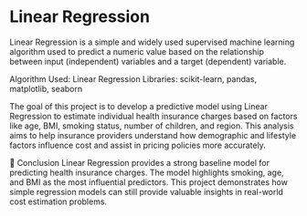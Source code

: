 # Linear Regression

Linear Regression is a simple and widely used supervised machine learning algorithm used to predict a numeric value based on the relationship between input (independent) variables and a target (dependent) variable.


Algorithm Used: Linear Regression
Libraries: scikit-learn, pandas, matplotlib, seaborn

The goal of this project is to develop a predictive model using Linear Regression to estimate individual health insurance charges based on factors like age, BMI, smoking status, number of children, and region. This analysis aims to help insurance providers understand how demographic and lifestyle factors influence cost and assist in pricing policies more accurately.















📌 Conclusion
Linear Regression provides a strong baseline model for predicting health insurance charges.
The model highlights smoking, age, and BMI as the most influential predictors.
This project demonstrates how simple regression models can still provide valuable insights in real-world cost estimation problems.
